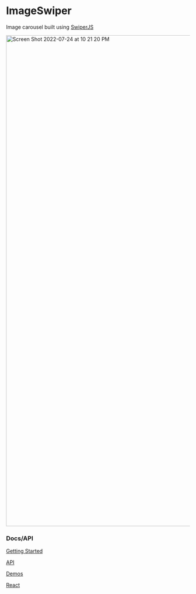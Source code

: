 # ImageSwiper
Image carousel built using [SwiperJS](https://swiperjs.com/) 

<img width="1341" alt="Screen Shot 2022-07-24 at 10 21 20 PM" src="https://user-images.githubusercontent.com/56459233/180692845-c023dafb-e46a-4ab3-832c-1cd1f28e979a.png">

### Docs/API
[Getting Started](https://swiperjs.com/get-started)

[API](https://swiperjs.com/swiper-api)

[Demos](https://swiperjs.com/demos)

[React](https://swiperjs.com/react)

